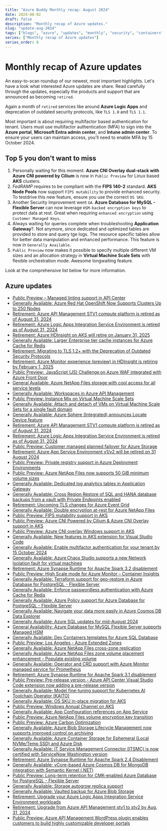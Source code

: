 ```yaml
---
title: "Azure Buddy Monthly recap: August 2024"
date: 2024-08-02
draft: false
description: "Monthly recap of Azure updates."
slug: "update-aug-2024"
tags: ["blogs", "azure", "updates", "monthly", "security", "containers", "management"]
series: ["Monthly recap of Azure updates"]
series_order: 8
---
```


# Monthly recap of Azure updates 

An easy-to-scan roundup of our newest, most important highlights. Let's have a look what interested Azure updates are share. Read carefully through the updates, especially the products and support that are announced as becoming `retired`.

Again a month of `retired` services like around **Azure Logic Apps** and deprecation of outdated security protocols, like `TLS 1.0` and `TLS 1.1`.

Most important is about requiring multifactor based authentication for tenant. Users must use multifactor authentication (MFA) to sign into the **Azure portal**, **Microsoft Entra admin center**, and **Intune admin center**. To ensure your users can maintain access, you’ll need to enable MFA by 15 October 2024. 

## Top 5 you don't want to miss

1. Personally waiting for this moment. **Azure CNI Overlay dual-stack with Azure CNI powered by Cilium** is now in `Public Preview` for Linux based **AKS** clusters.
2. *FedRAMP* requires to be compliant with the **FIPS 140-2** standard. **AKS Node Pools** now support `FIPS mutability` to provide enhanced security. To testdrive this new feature, ensure you use the correct `OS SKU`.
3. Another Security Improvement went `GA`. **Azure Database for MySQL - Flexible Server** can now leverage `HSM-backed encryption keys` to protect data at rest. Great when requiring `enhanced encryption` using `Customer Managed Keys`.
4. Always waiting for queries complete when troubleshooting **Application Gateway**?. Not anymore, since dedicated and optimized tables are provided to store and query tge logs. The resource specific tables allow for better data manipulation and enhanced performance. This feature is now in `Generally Available`.
5. `Public Preview` now makes it possible to specify multiple different VM sizes and an allocation strategy in **Virtual Machine Scale Sets** with flexible orchestration mode. Awesome longwaiting feature.

Look at the comprehensive list below for more information.

## Azure updates

- [Public Preview – Managed linting support in API Center](https://azure.microsoft.com/en-us/updates/v2/Managed-linting-support-in-API-Center)
- [Generally Available: Azure Red Hat OpenShift Now Supports Clusters Up to 250 Nodes](https://azure.microsoft.com/en-us/updates/v2/Azure-Red-Hat-OpenShift-Now-Supports-Clusters-Up-to-250-Nodes)
- [Retirement: Azure API Management STV1 compute platform is retired as of August 31, 2024](https://azure.microsoft.com/en-us/updates/v2/Retirement-API-Management-STV1-1)
- [Retirement: Azure Logic Apps Integration Service Environment is retired as of August 31, 2024](https://azure.microsoft.com/en-us/updates/v2/ise-retirement-1)
- [Retirement: Azure HDInsight on AKS will retire on January 31, 2025](https://azure.microsoft.com/en-us/updates/v2/Azure-HDInsight-on-AKS-Retirement)
- [Generally Available: Larger Enterprise tier cache instances for Azure Cache for Redis](https://azure.microsoft.com/en-us/updates/v2/Larger-Enterprise-tier-cache-instances-for-Azure-Cache-for-Redis)
- [Retirement: Migrating to TLS 1.2+ with the Deprecation of Outdated Security Protocols](https://azure.microsoft.com/en-us/updates/v2/migrating-to-TLS-12-with-deprecation-of-outdated-security-protocols)
- [Retirement: Azure Monitor experience (preview) in HDInsight is retiring by February 1, 2025](https://azure.microsoft.com/en-us/updates/v2/HDInsight-Azure-Monitor-experience-retirement)
- [Public Preview:  JavaScript (JS) Challenge on Azure WAF integrated with Azure Front Door](https://azure.microsoft.com/en-us/updates/v2/Public-Preview-JavaScript-JS-Challenge-on-Azure-WAF-integrated-with-Azure-Front-Door)
- [General Available: Azure NetApp Files storage with cool access for all service levels](https://azure.microsoft.com/en-us/updates/v2/ANF-Cool-Access)
- [Generally Available: Workspaces in Azure API Management](https://azure.microsoft.com/en-us/updates/v2/Workspaces-in-Azure-API-Management)
- [Public Preview: Instance Mix on Virtual Machine Scale Sets](https://azure.microsoft.com/en-us/updates/v2/Instance-Mix-on-Virtual-Machine-Scale-Sets)
- [Generally Available: Attach and detach of VMs on Virtual Machine Scale Sets for a single fault domain](https://azure.microsoft.com/en-us/updates/v2/GA-attach-detach-VMSS-fault-domain-equals-1)
- [Generally Available: Azure Sphere (Integrated) announces Locate Device feature](https://azure.microsoft.com/en-us/updates/v2/Azure-Sphere-Locate-Device)
- [Retirement: Azure API Management STV1 compute platform is retired as of August 31, 2024](https://azure.microsoft.com/en-us/updates/v2/Retirement-API-Management-STV1)
- [Retirement: Azure Logic Apps Integration Service Environment is retired as of August 31, 2024](https://azure.microsoft.com/en-us/updates/v2/ise-retirement)
- [Public Preview: Customer managed planned failover for Azure Storage](https://azure.microsoft.com/en-us/updates/v2/public-preview-customer-managed-planned-failover)
- [Retirement: Azure App Service Environment v1/v2 will be retired on 31 August 2024](https://azure.microsoft.com/en-us/updates/v2/App-Service-Environment-v1v2-Retirement-Update)
- [Public Preview: Private registry support in Azure Deployment Environments](https://azure.microsoft.com/en-us/updates/v2/Private-registry-support-in-Azure-Deployment-Environments)
- [Public Preview: Azure NetApp Files now supports 50 GiB minimum volume sizes](https://azure.microsoft.com/en-us/updates/v2/Volume-enhancements)
- [Generally Available: Dedicated log analytics tables in Application Gateway](https://azure.microsoft.com/en-us/updates/v2/Dedicated-log-analytics-tables-in-Application-Gateway)
- [Generally Available: Cross Region Restore of SQL and HANA database backups from a vault with Private Endpoints enabled](https://azure.microsoft.com/en-us/updates/v2/Cross-Region-Restore-of-SQL-and-HANA-database-backups)
- [Retirement: Upcoming TLS changes for Azure Event Grid](https://azure.microsoft.com/en-us/updates/v2/TLS-changes-for-Azure-Event-Grid)
- [Generally Available: Double encryption at-rest for Azure NetApp Files](https://azure.microsoft.com/en-us/updates/v2/ANF-Double-Encryption-at-rest)
- [Public Preview: FIPS mutability support in AKS](https://azure.microsoft.com/en-us/updates/v2/FIPS-mutability-support-in-AKS)
- [Public Preview: Azure CNI Powered by Cilium & Azure CNI Overlay support in AKS](https://azure.microsoft.com/en-us/updates/v2/CNI-Powered-by-Cilium-Azure-CNI-Overlay-support-AKS)
- [Public Preview: Azure CNI overlay Windows support in AKS](https://azure.microsoft.com/en-us/updates/v2/Azure-CNI-overlay-Windows-support-in-AKS)
- [Generally Available: New features in AKS extension for Visual Studio Code](https://azure.microsoft.com/en-us/updates/v2/New-features-in-AKS-extension-for-Visual-Studio-Code)
- [Generally Available: Enable multifactor authentication for your tenant by 15 October 2024](https://azure.microsoft.com/en-us/updates/v2/Enable-multifactor-authentication-for-your-tenant-by-15-October-2024)
- [Generally Available: Azure Chaos Studio supports a new Network Isolation fault for virtual machines](https://azure.microsoft.com/en-us/updates/v2/generally-available-azure-chaos-studio-supports-a-new-network-isolation-fault-for-virtual-machines)
- [Retirement: Azure Synapse Runtime for Apache Spark 3.2 disablement](https://azure.microsoft.com/en-us/updates/v2/Azure-Synapse-Runtime-for-Apache-Spark-3-2-disablement)
- [Public Preview: High Scale mode for Azure Monitor – Container Insights](https://azure.microsoft.com/en-us/updates/v2/High-Scale-mode-Container-Insights)
- [Generally Available: Terraform support for geo-restore in Azure Database for PostgreSQL - Flexible Server](https://azure.microsoft.com/en-us/updates/v2/Terraform-support-for-geo-restore-in-Azure-Database-for-PostgreSQL-Flexible-Server)
- [Generally Available: Enforce passwordless authentication with Azure Cache for Redis](https://azure.microsoft.com/en-us/updates/v2/Enforce-passwordless-authentication-with-Azure-Cache-for-Redis)
- [Generally Available: Azure Policy support for Azure Database for PostgreSQL - Flexible Server](https://azure.microsoft.com/en-us/updates/v2/Azure-Policy-support-for-Azure-Database-for-PostgreSQL-Flexible-Server)
- [Generally Available: Navigate your data more easily in Azure Cosmos DB Data Explorer](https://azure.microsoft.com/en-us/updates/v2/Navigate-your-data-more-easily-in-Azure-Cosmos-DB-Data-Explorer)
- [Generally Available: Azure SQL updates for mid-August 2024](https://azure.microsoft.com/en-us/updates/v2/Azure-SQL-updates-for-mid-August-2024)
- [General Availability: Azure Database for MySQL Flexible Server supports Managed HSM](https://azure.microsoft.com/en-us/updates/v2/Azure-Database-for-MySQL-Flexible-Server-supports-Managed-HSM)
- [Generally Available: Dev Containers templates for Azure SQL Database](https://azure.microsoft.com/en-us/updates/v2/Dev-Containers-templates-for-Azure-SQL-Database)
- [Public Preview: Los Angeles - Azure Extended Zones](https://azure.microsoft.com/en-us/updates/v2/Los-Angeles-Azure-Extended-Zones)
- [Generally Available: Azure NetApp Files cross-zone replication](https://azure.microsoft.com/en-us/updates/v2/Cross-Zone-Replications)
- [Generally Available: Azure NetApp Files zone volume placement enhancement – Populate existing volume](https://azure.microsoft.com/en-us/updates/v2/ANF-AZ-Volume-Placement-Exisiting)
- [Generally Available: Operator and CRD support with Azure Monitor managed service for Prometheus](https://azure.microsoft.com/en-us/updates/v2/crd-support-with-azure-managed-prometheus)
- [Retirement: Azure Synapse Runtime for Apache Spark 3.1 disablement](https://azure.microsoft.com/en-us/updates/v2/Azure-Synapse-Runtime-for-Apache-Spark-3-1-Disablement)
- [Public Preview: Pre-release version - Azure API Center Visual Studio Code extension now adding a pre-release version](https://azure.microsoft.com/en-us/updates/v2/Azure-API-Center-Visual-Studio-Code-Extension-Pre-release)
- [Generally Available: Model fine-tuning support for Kubernetes AI Toolchain Operator (KAITO)](https://azure.microsoft.com/en-us/updates/v2/Model-fine-tuning-support-for-Kubernetes-AI-Toolchain-Operator)
- [Generally Available: OS SKU in-place migration for AKS](https://azure.microsoft.com/en-us/updates/v2/OS-SKU-in-place-migration-for-AKS)
- [Public Preview: Windows Annual Channel on AKS](https://azure.microsoft.com/en-us/updates/v2/Windows-Annual-Channel-on-AKS)
- [Generally Available: App Configuration references on App Service](https://azure.microsoft.com/en-us/updates/v2/app-config-ref-ga)
- [Public Preview: Azure NetApp Files volume encryption key transition](https://azure.microsoft.com/en-us/updates/v2/ANF-CMK-Transitions)
- [Public Preview: Azure Carbon Optimization](https://azure.microsoft.com/en-us/updates/v2/Carbon-Optimization)
- [Generally Available: Azure Blob Storage Lifecycle Management now supports improved control on archiving](https://azure.microsoft.com/en-us/updates/v2/lifecycle-management)
- [Generally Available: Azure Container Storage for Ephemeral (Local NVMe/Temp SSD) and Azure Disk](https://azure.microsoft.com/en-us/updates/v2/Azure-Container-Storage-GA)
- [Generally Available: IT Service Management Connector (ITSMC) is now certified with ServiceNow Washington version](https://azure.microsoft.com/en-us/updates/v2/ga-it-service-management-connector-itsmc-is-now-certified-with-servicenow-washington-version)
- [Retirement: Azure Synapse Runtime for Apache Spark 2.4 Disablement](https://azure.microsoft.com/en-us/updates/v2/Azure-Synapse-Runtime-for-Apche-Spark-2-4-Disablement)
- [Generally Available: vCore-based Azure Cosmos DB for MongoDB integration with Semantic Kernel (.NET)](https://azure.microsoft.com/en-us/updates/v2/vCore-based-Azure-Cosmos-DB-for-MongoDB-integration-with-Semantic-Kernel)
- [Public Preview: Long-term retention for CMK-enabled Azure Database for PostgreSQL - Flexible Server](https://azure.microsoft.com/en-us/updates/v2/Long-term-retention-for-CMK-enabled-Azure-Database-for-PostgreSQL-flexible-Server)
- [Generally Available: Storage autogrow replica support](https://azure.microsoft.com/en-us/updates/v2/Storage-autogrow-replica-support)
- [Generally Available: Vaulted backup for Azure Blob Storage](https://azure.microsoft.com/en-us/updates/v2/ga-vaulted-backup-azure-blob-storage)
- [Retirement: Upgrade your Azure Logic Apps Integration Service Environment workloads](https://azure.microsoft.com/en-us/updates/v2/Retirement-Upgrade-your-Azure-Logic-Apps-Integration-Service-Environment-workloads)
- [Retirement: Upgrade from Azure API Management stv1 to stv2 by Aug. 31, 2024](https://azure.microsoft.com/en-us/updates/v2/Retirement-Upgrade-from-Azure-API-Management-stv1-to-stv2)
- [Public Preview: Azure API Management WordPress plugin enables customers to build highly customizable developer portals](https://azure.microsoft.com/en-us/updates/v2/Azure-API-Management-WordPress-plugin)
